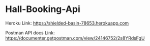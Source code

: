 # Hall-Booking-Api

Heroku Link: https://shielded-basin-78653.herokuapp.com

Postman API docs Link: https://documenter.getpostman.com/view/24146752/2s8YRdsFgU

